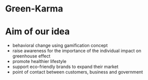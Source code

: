 # Green-Karma

# Aim of our idea

- behavioral change using gamification concept
- raise awareness for the importance of the individual impact on greenhouse effect
- promote healthier lifestyle
- support eco-friendly brands to expand their market
- point of contact between customers, business and government
